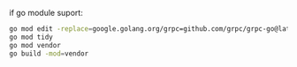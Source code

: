 
if go module suport:

```sh
go mod edit -replace=google.golang.org/grpc=github.com/grpc/grpc-go@latest
go mod tidy
go mod vendor
go build -mod=vendor
```
